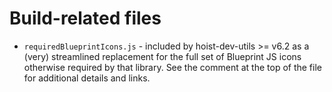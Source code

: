 # Build-related files

* `requiredBlueprintIcons.js` - included by hoist-dev-utils >= v6.2 as a (very) streamlined replacement for the
  full set of Blueprint JS icons otherwise required by that library. See the comment at the top of the file for
  additional details and links.
